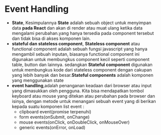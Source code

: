 # Event Handling

- **State**, Kesimpulannya **State** adalah sebuah object untuk menyimpan data **pada React** dan akan di render atau muat ulang ketika data mengalami perubahan.yang hanya tersedia pada component tersebut dan tidak bisa di akses komponen lain.
- **stateful dan stateless component**, **Stateless component** atau functional component adalah sebuah fungsi javascript yang hanya mengambil sebuah inputan, biasanya functional component ini digunakan untuk membungkus component kecil seperti component table, button dan lainnya. sedangkan **Stateful component** digunakan untuk membungkus kode dari stateless component dengan cakupan yang lebih banyak dan besar.**Stateful components** adalah komponen yang menggunakan state
- **event handling**,adalah penanganan keadaan dari browser atau input yang dimasukkan oleh pengguna. Kita bisa mendapatkan tombol keyboard atau mouse yang ditekan atau perubahan pada browser dan isinya, dengan metode untuk menangani sebuah event yang di berikan kepada suatu komponen
  list event :
  - clipboard event(promise terpenuhi)
  - form events(onSubmit, onChange)
  - mouse events(onClick, onDoubleClick, onMouseOver)
  - generic events(onError, onLoad)
